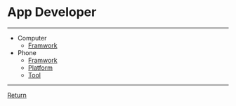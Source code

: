 # App Developer

---

- Computer
  - [Framwork](./Computer/Framwork.md)
- Phone
  - [Framwork](./Phone/Framwork.md)
  - [Platform](./Phone/Platform.md)
  - [Tool](./Phone/Tool.md)

---

[Return](./../README.md)
